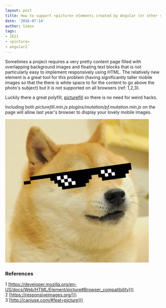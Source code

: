 ```yaml
---
layout: post
title: How to support <picture> elements created by Angular (or other similar JS Frameworks) in IE11 or Safari browsers from before March 2016
date: '2016-07-14'
author: Simon
tags:
- IE11
- <picture>
- angular2
---
```


Sometimes  a project requires a very pretty content page filled with overlapping background images and floating text blocks that is not particularly easy to implement responsively using HTML. The relatively new <picture> element is a great tool for this problem (having significantly taller mobile images so that the there is white space to for the content to go above the photo's subject) but it is not supported on all browsers (ref: 1,2,3).


Luckily there a great polyfill, [picturefill](https://scottjehl.github.io/picturefill/) so there is no need for weird hacks.


Including both *picturefill.min.js* *plugins/mutation/pf.mutation.min.js* on the page will allow last year's browser to display your lovely mobile images.



<picture>
  <source media="(min-width: 650px)" srcset="/assets/bread-doge.png">
  <source media="(min-width: 465px)" srcset="/assets/close-doge.jpeg">
  <img src="/assets/cool-doge.png" alt="doge pictures" width="465px">
</picture>






### References
1 [https://developer.mozilla.org/en-US/docs/Web/HTML/Element/picture#Browser_compatibility]()  
2 [https://responsiveimages.org/]()  
3 [http://caniuse.com/#feat=picture]()     
